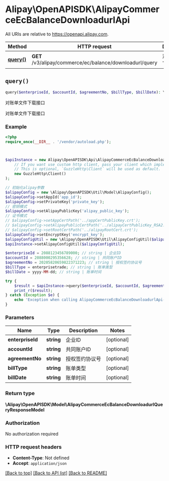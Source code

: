 # Alipay\OpenAPISDK\AlipayCommerceEcBalanceDownloadurlApi

All URIs are relative to https://openapi.alipay.com.

Method | HTTP request | Description
------------- | ------------- | -------------
[**query()**](AlipayCommerceEcBalanceDownloadurlApi.md#query) | **GET** /v3/alipay/commerce/ec/balance/downloadurl/query | 对账单文件下载接口


## `query()`

```php
query($enterpriseId, $accountId, $agreementNo, $billType, $billDate): \Alipay\OpenAPISDK\Model\AlipayCommerceEcBalanceDownloadurlQueryResponseModel
```

对账单文件下载接口

对账单文件下载接口

### Example

```php
<?php
require_once(__DIR__ . '/vendor/autoload.php');



$apiInstance = new Alipay\OpenAPISDK\Api\AlipayCommerceEcBalanceDownloadurlApi(
    // If you want use custom http client, pass your client which implements `GuzzleHttp\ClientInterface`.
    // This is optional, `GuzzleHttp\Client` will be used as default.
    new GuzzleHttp\Client()
);

// 初始化alipay参数
$alipayConfig = new \Alipay\OpenAPISDK\Util\Model\AlipayConfig();
$alipayConfig->setAppId('app_id');
$alipayConfig->setPrivateKey('private_key');
// 密钥模式
$alipayConfig->setAlipayPublicKey('alipay_public_key');
// 证书模式
// $alipayConfig->setAppCertPath('../appCertPublicKey.crt');
// $alipayConfig->setAlipayPublicCertPath('../alipayCertPublicKey_RSA2.crt');
// $alipayConfig->setRootCertPath('../alipayRootCert.crt');
$alipayConfig->setEncryptKey('encrypt_key');
$alipayConfigUtil = new \Alipay\OpenAPISDK\Util\AlipayConfigUtil($alipayConfig);
$apiInstance->setAlipayConfigUtil($alipayConfigUtil);

$enterpriseId = 2088123456789000; // string | 企业ID
$accountId = 2088000295356628; // string | 共同账户ID
$agreementNo = 20205820659822371223; // string | 授权签约协议号
$billType = enterprisetrade; // string | 账单类型
$billDate = yyyy-MM-dd; // string | 账单时间

try {
    $result = $apiInstance->query($enterpriseId, $accountId, $agreementNo, $billType, $billDate);
    print_r($result);
} catch (Exception $e) {
    echo 'Exception when calling AlipayCommerceEcBalanceDownloadurlApi->query: ', $e->getMessage(), PHP_EOL;
}
```

### Parameters

Name | Type | Description  | Notes
------------- | ------------- | ------------- | -------------
 **enterpriseId** | **string**| 企业ID | [optional]
 **accountId** | **string**| 共同账户ID | [optional]
 **agreementNo** | **string**| 授权签约协议号 | [optional]
 **billType** | **string**| 账单类型 | [optional]
 **billDate** | **string**| 账单时间 | [optional]

### Return type

**\Alipay\OpenAPISDK\Model\AlipayCommerceEcBalanceDownloadurlQueryResponseModel**

### Authorization

No authorization required

### HTTP request headers

- **Content-Type**: Not defined
- **Accept**: `application/json`

[[Back to top]](#) [[Back to API list]](../../README.md#api-endpoints)
[[Back to README]](../../README.md)
